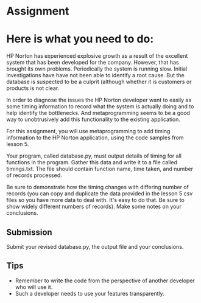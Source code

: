 # Assignment

Here is what you need to do:
============================

HP Norton has experienced explosive growth as a result of the excellent
system that has been developed for the company. However, that has brought
its own problems. Periodically the system is running slow. Initial
investigations have have not been able to identify a root cause. But the
database is suspected to be a culprit (although whether it is customers or
products is not clear.

In order to diagnose the issues the HP Norton developer want to easily as
some timing information to record what the system is actually
doing and to help identify the bottlenecks. And metaprogramming seems to be a
good way to unobtrusively add this functionality to the existing application.

For this assignment, you will use metaprogramming to add timing
information to the HP Norton application, using the code samples from
lesson 5.

Your program, called database.py, must output details of timing for all functions
in the program. Gather this data and write it to a file called timings.txt. The file should contain 
function name, time taken, and number of records processed.

Be sure to demonstrate how the timing changes with differing number of records
(you can copy and duplicate the data provided in the lesson 5 csv files so you
have more data to deal with. It's easy to do that. Be sure to show widely different
numbers of records). Make some notes on your conclusions.

Submission
----------
Submit your revised database.py, the output file and your conclusions.

Tips
----
- Remember to write the code from the perspective of another developer who
  will use it.
- Such a developer needs to use your features transparently.
